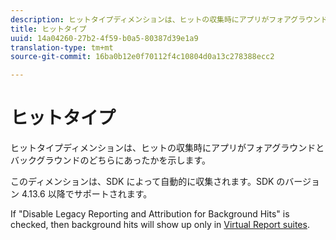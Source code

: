 ```yaml
---
description: ヒットタイプディメンションは、ヒットの収集時にアプリがフォアグラウンドとバックグラウンドのどちらにあったかを示します。
title: ヒットタイプ
uuid: 14a04260-27b2-4f59-b0a5-80387d39e1a9
translation-type: tm+mt
source-git-commit: 16ba0b12e0f70112f4c10804d0a13c278388ecc2

---
```



# ヒットタイプ

ヒットタイプディメンションは、ヒットの収集時にアプリがフォアグラウンドとバックグラウンドのどちらにあったかを示します。

このディメンションは、SDK によって自動的に収集されます。SDK のバージョン 4.13.6 以降でサポートされます。

If "Disable Legacy Reporting and Attribution for Background Hits" is checked, then background hits will show up only in [Virtual Report suites](/help/components/vrs/vrs-mobile-visit-processing.md).
